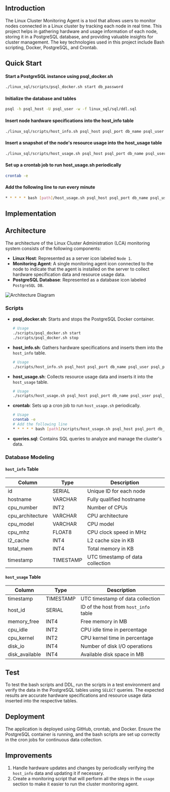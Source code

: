 ## Introduction

The Linux Cluster Monitoring Agent is a tool that allows users to monitor nodes connected in a Linux cluster by tracking each node in real time. This project helps in gathering hardware and usage information of each node, storing it in a PostgreSQL database, and providing valuable insights for cluster management. The key technologies used in this project include Bash scripting, Docker, PostgreSQL, and Crontab.

## Quick Start

#### Start a PostgreSQL instance using psql_docker.sh
```bash
./linux_sql/scripts/psql_docker.sh start db_password
```
#### Initialize the database and tables
```bash
psql -h psql_host -U psql_user -w -f linux_sql/sql/ddl.sql
```
#### Insert node hardware specifications into the host_info table
```bash
./linux_sql/scripts/host_info.sh psql_host psql_port db_name psql_user psql_password
```
#### Insert a snapshot of the node's resource usage into the host_usage table
```bash
./linux_sql/scripts/host_usage.sh psql_host psql_port db_name psql_user psql_password
```
#### Set up a crontab job to run host_usage.sh periodically
```bash
crontab -e
```
#### Add the following line to run every minute
```bash
* * * * * bash [path]/host_usage.sh psql_host psql_port db_name psql_user psql_password > /tmp/host_usage.log
```
## Implementation

## Architecture

The architecture of the Linux Cluster Administration (LCA) monitoring system consists of the following components:

- **Linux Host**: Represented as a server icon labeled `Node 1`.
- **Monitoring Agent**: A single monitoring agent icon connected to the node to indicate that the agent is installed on the server to collect hardware specification data and resource usage data.
- **PostgreSQL Database**: Represented as a database icon labeled `PostgreSQL DB`.

![Architecture Diagram](assets/architecture_diagram.png)

### Scripts

- **psql_docker.sh**: Starts and stops the PostgreSQL Docker container.

    ```bash
    # Usage
    ./scripts/psql_docker.sh start
    ./scripts/psql_docker.sh stop
    ```

- **host_info.sh**: Gathers hardware specifications and inserts them into the `host_info` table.

    ```bash
    # Usage
    ./scripts/host_info.sh psql_host psql_port db_name psql_user psql_password
    ```

- **host_usage.sh**: Collects resource usage data and inserts it into the `host_usage` table.

    ```bash
    # Usage
    ./scripts/host_usage.sh psql_host psql_port db_name psql_user psql_password
    ```

- **crontab**: Sets up a cron job to run `host_usage.sh` periodically.

    ```bash
    # Usage
    crontab -e
    # Add the following line
    * * * * * bash [path]/scripts/host_usage.sh psql_host psql_port db_name psql_user psql_password > /tmp/host_usage.log
    ```

- **queries.sql**: Contains SQL queries to analyze and manage the cluster's data.

### Database Modeling

#### `host_info` Table

| Column           | Type      | Description                            |
|------------------|-----------|----------------------------------------|
| id               | SERIAL    | Unique ID for each node                |
| hostname         | VARCHAR   | Fully qualified hostname               |
| cpu_number       | INT2      | Number of CPUs                         |
| cpu_architecture | VARCHAR   | CPU architecture                       |
| cpu_model        | VARCHAR   | CPU model                              |
| cpu_mhz          | FLOAT8    | CPU clock speed in MHz                 |
| l2_cache         | INT4      | L2 cache size in KB                    |
| total_mem        | INT4      | Total memory in KB                     |
| timestamp        | TIMESTAMP | UTC timestamp of data collection       |

#### `host_usage` Table

| Column          | Type      | Description                            |
|-----------------|-----------|----------------------------------------|
| timestamp       | TIMESTAMP | UTC timestamp of data collection       |
| host_id         | SERIAL    | ID of the host from `host_info` table  |
| memory_free     | INT4      | Free memory in MB                      |
| cpu_idle        | INT2      | CPU idle time in percentage            |
| cpu_kernel      | INT2      | CPU kernel time in percentage          |
| disk_io         | INT4      | Number of disk I/O operations          |
| disk_available  | INT4      | Available disk space in MB             |

## Test

To test the bash scripts and DDL, run the scripts in a test environment and verify the data in the PostgreSQL tables using `SELECT` queries. The expected results are accurate hardware specifications and resource usage data inserted into the respective tables.

## Deployment

The application is deployed using GitHub, crontab, and Docker. Ensure the PostgreSQL container is running, and the bash scripts are set up correctly in the cron jobs for continuous data collection.

## Improvements

1. Handle hardware updates and changes by periodically verifying the `host_info` data and updating it if necessary.
2. Create a monitoring script that will perform all the steps in the `usage` section to make it easier to run the cluster monitoring agent.
